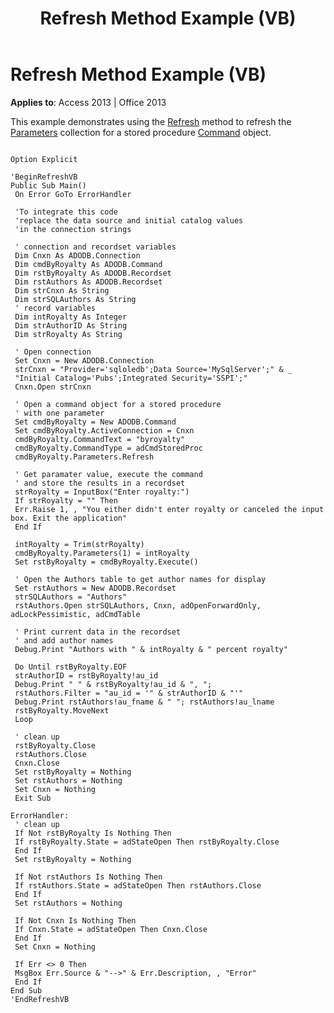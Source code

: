 ﻿---
title: Refresh Method Example (VB)
TOCTitle: Refresh Method Example (VB)
ms:assetid: d5094e57-e85e-7c65-cd28-ac04692608d0
ms:mtpsurl: https://msdn.microsoft.com/en-us/library/JJ250071(v=office.15)
ms:contentKeyID: 48547958
ms.date: 09/18/2015
mtps_version: v=office.15
---

# Refresh Method Example (VB)


**Applies to**: Access 2013 | Office 2013

This example demonstrates using the [Refresh](refresh-method-ado.md) method to refresh the [Parameters](parameters-collection-ado.md) collection for a stored procedure [Command](command-object-ado.md) object.

``` 
 
Option Explicit 
 
'BeginRefreshVB 
Public Sub Main() 
 On Error GoTo ErrorHandler 
 
 'To integrate this code 
 'replace the data source and initial catalog values 
 'in the connection strings 
 
 ' connection and recordset variables 
 Dim Cnxn As ADODB.Connection 
 Dim cmdByRoyalty As ADODB.Command 
 Dim rstByRoyalty As ADODB.Recordset 
 Dim rstAuthors As ADODB.Recordset 
 Dim strCnxn As String 
 Dim strSQLAuthors As String 
 ' record variables 
 Dim intRoyalty As Integer 
 Dim strAuthorID As String 
 Dim strRoyalty As String 
 
 ' Open connection 
 Set Cnxn = New ADODB.Connection 
 strCnxn = "Provider='sqloledb';Data Source='MySqlServer';" & _ 
 "Initial Catalog='Pubs';Integrated Security='SSPI';" 
 Cnxn.Open strCnxn 
 
 ' Open a command object for a stored procedure 
 ' with one parameter 
 Set cmdByRoyalty = New ADODB.Command 
 Set cmdByRoyalty.ActiveConnection = Cnxn 
 cmdByRoyalty.CommandText = "byroyalty" 
 cmdByRoyalty.CommandType = adCmdStoredProc 
 cmdByRoyalty.Parameters.Refresh 
 
 ' Get paramater value, execute the command 
 ' and store the results in a recordset 
 strRoyalty = InputBox("Enter royalty:") 
 If strRoyalty = "" Then 
 Err.Raise 1, , "You either didn't enter royalty or canceled the input box. Exit the application" 
 End If 
 
 intRoyalty = Trim(strRoyalty) 
 cmdByRoyalty.Parameters(1) = intRoyalty 
 Set rstByRoyalty = cmdByRoyalty.Execute() 
 
 ' Open the Authors table to get author names for display 
 Set rstAuthors = New ADODB.Recordset 
 strSQLAuthors = "Authors" 
 rstAuthors.Open strSQLAuthors, Cnxn, adOpenForwardOnly, adLockPessimistic, adCmdTable 
 
 ' Print current data in the recordset 
 ' and add author names 
 Debug.Print "Authors with " & intRoyalty & " percent royalty" 
 
 Do Until rstByRoyalty.EOF 
 strAuthorID = rstByRoyalty!au_id 
 Debug.Print " " & rstByRoyalty!au_id & ", "; 
 rstAuthors.Filter = "au_id = '" & strAuthorID & "'" 
 Debug.Print rstAuthors!au_fname & " "; rstAuthors!au_lname 
 rstByRoyalty.MoveNext 
 Loop 
 
 ' clean up 
 rstByRoyalty.Close 
 rstAuthors.Close 
 Cnxn.Close 
 Set rstByRoyalty = Nothing 
 Set rstAuthors = Nothing 
 Set Cnxn = Nothing 
 Exit Sub 
 
ErrorHandler: 
 ' clean up 
 If Not rstByRoyalty Is Nothing Then 
 If rstByRoyalty.State = adStateOpen Then rstByRoyalty.Close 
 End If 
 Set rstByRoyalty = Nothing 
 
 If Not rstAuthors Is Nothing Then 
 If rstAuthors.State = adStateOpen Then rstAuthors.Close 
 End If 
 Set rstAuthors = Nothing 
 
 If Not Cnxn Is Nothing Then 
 If Cnxn.State = adStateOpen Then Cnxn.Close 
 End If 
 Set Cnxn = Nothing 
 
 If Err <> 0 Then 
 MsgBox Err.Source & "-->" & Err.Description, , "Error" 
 End If 
End Sub 
'EndRefreshVB 
```

